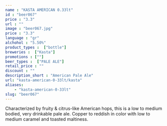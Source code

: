 ```yaml
---
name : "KASTA AMERICAN 0.33lt"
id : "beer067"
price : "3.3"
url : ""
image : "beer067.jpg"
price : "3.3"
language : "gr"
alchohol : "5.50%"
product_types :  ["bottle"]
breweries :  ["Kasta"]
promotions : [""]
beer_types :  ["PALE ALE"]
retail_price : ""
discount : ""
description_short : "American Pale Ale"
url: "kasta-american-0-33lt/kasta"
aliases: 
    - "kasta-american-0-33lt"
slug: "beer067"
---
```


Characterized by fruity &amp; citrus-like American hops, this is a low to medium bodied, very drinkable pale ale. Copper to reddish in color with low to medium caramel and toasted maltiness.